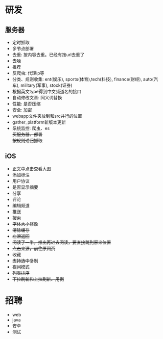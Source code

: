 # 研发 

## 服务器 
* 定时抓取
* 多节点部署
* 去重: 按内容去重。已经有按url去重了
* 去噪
* 推荐
* 反爬虫: 代理ip等
* 分类、规则收集: ent(娱乐), sports(体育),tech(科技), finance(财经), auto(汽车), military(军事), stock(证券)
* 根据英文type得到中文频道名的接口
* 自动修改文章: 同义词替换
* 性能: 是否压缩
* 安全: 加密  
* webapp文件夹放到和src并行的位置  
* gather_platform新版本更新
* 系统监控: 爬虫、es  
~~买服务器、部署~~  
~~按规则递归抓取~~

## iOS
* 正文中点击查看大图
* 添加标注
* 用户协议
* 是否显示摘要
* 分享
* 评论
* 编辑频道
* 推送
* 搜索
* ~~字体大小修改~~  
* ~~清除缓存~~
* ~~左滑返回~~
* ~~阅读了一半，推出再进去阅读，要直接跳到原来位置~~
* ~~点击来源，前往原网页~~
* ~~收藏~~
* ~~支持选中复制~~
* ~~夜间模式~~
* ~~列表排序~~
* ~~下拉刷新和上拉刷新、用例~~

# 招聘
* web
* java
* 安卓
* 测试
